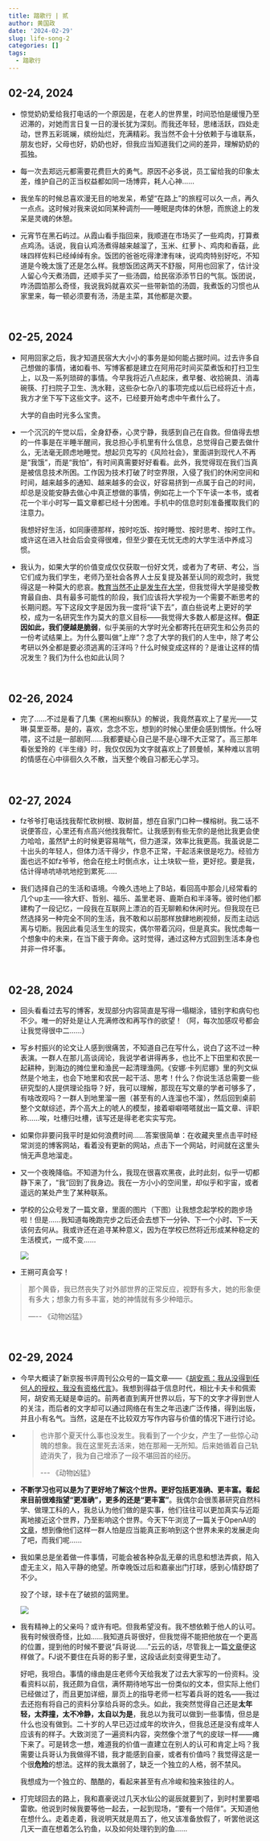 ```yaml
---
title: 踏歌行 | 贰
author: 黄国政
date: '2024-02-29'
slug: life-song-2
categories: []
tags:
  - 踏歌行
---
```


<!--more-->

<style>

#single {
  max-width: 580px;
}

</style>

## 02-24, 2024

- 惊觉奶奶爱给我打电话的一个原因是，在老人的世界里，时间恐怕是缓慢乃至迟滞的，对她而言日复一日的漫长犹为深刻。而我还年轻，思绪活跃，四处走动，世界五彩斑斓，缤纷灿烂，充满精彩。我当然不会十分依赖于与谁联系，朋友也好，父母也好，奶奶也好，但我应当知道我们之间的差异，理解奶奶的孤独。

- 每一次去郑远元都需要花费巨大的勇气。原因不必多说，员工留给我的印象太差，维护自己的正当权益都如同一场博弈，耗人心神……

- 我坐车的时候总喜欢漫无目的地发呆，希望“在路上”的旅程可以久一点，再久一点点。这时候对我来说如同某种调剂——睡眠是肉体的休憩，而旅途上的发呆是灵魂的休憩。

- 元宵节在黑石屿过。从霞山看手指回来，我顺道在市场买了一些鸡肉，打算煮点鸡汤。话说，我自认鸡汤煮得越来越溜了，玉米、红萝卜、鸡肉和香菇，此味四样佐料已经绰绰有余。饭团的爸爸吃得津津有味，说鸡肉特别好吃，不知道是今晚太饿了还是怎么样。我想饭团这两天不舒服，阿用也回家了，估计没人留心今天煮汤圆，还顺手买了一些汤圆，给民宿添添节日的气氛。饭团说，咋汤圆馅那么奇怪，我说我妈就喜欢买一些带新馅的汤圆，我煮饭的习惯也从家里来，每一顿必须要有汤，汤是主菜，其他都是次要。

<br>

## 02-25, 2024

- 阿用回家之后，我才知道民宿大大小小的事务是如何能占据时间。过去许多自己想做的事情，诸如看书、写博客都是建立在阿用花时间买菜煮饭和打扫卫生上，以及一系列琐碎的事情。今早我将近八点起床，煮早餐、收拾碗具、消毒碗筷、打扫院子卫生、洗水鞋，这些杂七杂八的事项完成以后已经将近十点，我方才坐下写下这些文字。这不，已经要开始考虑中午煮什么了。

  大学的自由时光多么宝贵。

- 一个沉沉的午觉以后，全身舒泰，心灵宁静，我感到自己在自救。但值得去想的一件事是在半睡半醒间，我总担心手机里有什么信息，总觉得自己要去做什么，无法毫无顾虑地睡觉。想起贝克写的《风险社会》，里面讲到现代人不再是“我饿”，而是“我怕”，有时间真需要好好看看。此外，我觉得现在我们当真是被信息技术所困。工作因为技术打破了时空界限，入侵了我们的休闲空间和时间，越来越多的通知、越来越多的会议，好容易挤到一点属于自己的时间，却总是没能安静去做心中真正想做的事情，例如花上一个下午读一本书，或者花一个半小时写一篇文章都已经十分困难。手机中的信息时刻准备攫取我们的注意力。
    
    我想好好生活，如同康德那样，按时吃饭、按时睡觉、按时思考、按时工作。或许这在进入社会后会变得很难，但至少要在无忧无虑的大学生活中养成习惯。
    
- 我认为，如果大学的价值变成仅仅获取一份好文凭，或者为了考研、考公，当它们成为我们学生，老师乃至社会各界人士反复提及甚至认同的观念时，我觉得这是一种莫大的悲哀。[教育当然不止是发生在大学](https://guozheng.rbind.io/posts/2023/08/real-education/)，但我觉得大学是接受教育最自由、具有最多可能性的阶段，我们应该将大学视为一个需要不断思考的长期问题。写下这段文字是因为我一度将“读下去”，直白些说考上更好的学校，成为一名研究生作为莫大的意义目标——我觉得大多数人都是这样。**但正因如此，我们便越是脆弱**，似乎美丽的大学时光全都寄托在研究生和公务员的一份考试结果上。为什么要叫做“上岸”？念了大学的我们的人生中，除了考公考研以外全都是要必须逃离的汪洋吗？什么时候变成这样的？是谁让这样的情况发生？我们为什么也如此认同？

<br>

## 02-26, 2024

- 完了……不过是看了几集《黑袍纠察队》的解说，我竟然喜欢上了星光——艾琳·莫里亚蒂。是的，喜欢，念念不忘，想到的时候心里便会感到惆怅。什么呀喂，这不过是一部剧阿……我都要疑心自己是不是心理不大正常了。高三那年看张爱玲的《半生缘》时，我仅仅因为文字就喜欢上了顾曼帧，某种难以言明的情感在心中徘徊久久不散，当天整个晚自习都无心学习。

<br>

## 02-27, 2024

- fz爷爷打电话找我帮忙砍树根、取树苗，想在自家门口种一棵榕树。我二话不说便答应，心里还有点高兴他找我帮忙。让我感到有些无奈的是他比我更会使力哈哈，虽然铲土的时候更容易喘气，但力道深，效率比我更高。我虽说是二十出头的年轻人，但体力活干得少，作息不正常，干起活来很是吃力。经验方面也远不如fz爷爷，他会在挖土时倒点水，让土块软一些，更好挖。要是我，估计得哧吭哧吭地挖到累死……

- 我们选择自己的生活和语境。今晚久违地上了B站，看回高中那会儿经常看的几个up主——徐大虾、哲别、福乐、盖里老哥、鹿斯白和半泽等。彼时他们都建构了一段记忆，一段我在互联网上漂泊的百无聊赖和休闲时光。但我现在已然选择另一种完全不同的生活，我不敢和以前那样放肆地刷视频，反而主动远离与切断。我因此看见活生生的现实，偶尔带着沉闷，但是真实。我忧虑每一个想象中的未来，在当下疲于奔命。这时觉得，通过这种方式回到生活本身也并非一件坏事。

<br>

## 02-28, 2024

- 回头看看过去写的博客，发现部分内容简直是写得一塌糊涂，错别字和病句也不少。唯一的好处是让人充满修改和再写作的欲望！（阿，每次加感叹号都会让我觉得很中二……）

- 写乡村振兴的论文让人感到很痛苦，不知道自己在写什么，说白了这不过一种表演。一群人在那儿高谈阔论，我说学者讲得再多，也比不上下田里和农民一起耕种，到海边的摊位里和渔民一起清理渔网。《安娜·卡列尼娜》里的列文纵然是个地主，也会下地里和农民一起干活、思考！什么？你说生活总需要一些研究型的人提供理论指导？好，我可以理解，那现在写文章的学者可够多了，有啥改观吗？一群人到地里溜一圈（甚至有的人连溜也不溜），然后回到桌前整个文献综述，弄个高大上的唬人的模型，接着噼噼嗒嗒就出一篇文章、评职称……唉，吐槽归吐槽，该写还是得老老实实写完。

- 如果你非要问我平时是如何浪费时间……答案很简单：在收藏夹里点击平时经常浏览的博客网站，看着没有更新的网站，点击下一个网站，时间就在这里头悄无声息地溜走。

- 又一个夜晚降临。不知道为什么，我现在很喜欢黑夜，此时此刻，似乎一切都静下来了，“我”回到了我身边。我在一方小小的空间里，却似乎和宇宙，或者遥远的某处产生了某种联系。

- 学校的公众号发了一篇文章，里面的图片（下图）让我想念起学校的跑步场啦！但是……我知道每晚跑完步之后还会去想下一分钟、下一个小时、下一天该何去何从。我或许还在追寻某种意义，因为在学校已然将近形成某种稳定的生活模式，一成不变……

  ![](https://cdn.jsdelivr.net/gh/residualsun1/blog-static/images/2024/02/02-28-running.jpg)

- 王朔可真会写！
    
    
> 那个黄昏，我已然丧失了对外部世界的正常反应，视野有多大，她的形象便有多大；想象力有多丰富，她的神情就有多少种暗示。
>
>  —-- 《动物凶猛》

<br>

## 02-29, 2024

- 今早大概读了新京报书评周刊公众号的一篇文章——《[胡安焉：我从没得到任何人的授权，我没有资格代言](https://mp.weixin.qq.com/s/64dLG3tha56xdZG_xzlYqQ)》。我想到得益于信息时代，相比卡夫卡和佩索阿，胡安焉无疑是幸运的。前两者直到离开世界以后，写下的文字才得到世人的关注，而后者的文字却可以通过网络在有生之年迅速广泛传播，得到出版，并且小有名气。当然，这是在不比较双方写作内容与价值的情况下进行讨论。

- > 也许那个夏天什么事也没发生。我看到了一个少女，产生了一些惊心动魄的想象。我在这里死去活来，她在那厢一无所知。后来她循着自己轨迹消失了，我为自己增添了一段不堪回首的经历。
  >
  > --- 《动物凶猛》
  
- **不断学习也可以是为了更好地了解这个世界。更好包括更准确、更丰富。看起来目前很难指望“更准确”，更多的还是“更丰富”**。我偶尔会很羡慕研究自然科学、做理工科的人，我总认为他们做的是实事，他们往往可以更加真实与近距离地接近这个世界，乃至影响这个世界。今天下午浏览了一篇关于OpenAI的[文章](https://mp.weixin.qq.com/s/peFof5N-c438Zj33RMIS2Q)，想到像他们这样一群人怕是应当能真正影响到这个世界未来的发展走向了吧，而我们呢……

- 我如果总是坐着做一件事情，可能会被各种杂乱无章的讯息和想法弄疯，陷入虚无主义，陷入平静的绝望。所幸晚饭过后和嘉豪出门打球，感到心情舒朗了不少。
  
  投了个球，球卡在了破损的篮网里。
  
  ![](https://cdn.jsdelivr.net/gh/residualsun1/blog-static/images/2024/02/02-29-lanwang.jpg)
  
- 我有精神上的父亲吗？或许有吧。但我希望没有。我不想依赖于他人的认可。我有时候很奇怪，比如……我知道兵哥很好，但我觉得不能把他放在一个更高的位置，提到他的时候不要说“兵哥说……”云云的话，尽管我上一篇[文章](https://guozheng.rbind.io/posts/2024/02/why-like-life/)便这样做了。FJ说不要住在兵哥的影子里，这段话此刻变得更生动了。

  好吧，我坦白。事情的缘由是庄老师今天给我发了过去大家写的一份资料。没看资料以前，我还颇为自信，满怀期待地写出一份类似的文本，但实际上他们已经做过了，而且更加详细，扉页上的指导老师一栏写着兵哥的姓名——我过去还抱有将自己的资料分享给兵哥的念头。如此，我突然觉得自己还是**太年轻，太莽撞，太不冷静，太自以为是**，我总以为我可以做到一些事情，但总是什么也没有做到。二十岁的人早已迈过成年的坎许久，但我总还是没有成年人应该有的样子。大致浏览了一遍资料内容，突然像个泄了气的皮球一样——瘫下来了。可是转念一想，难道我的价值一直建立在别人的认可和肯定上吗？我需要让兵哥认为我做得不错，我才能感到自豪，或者有价值吗？我觉得这是一个很**危险**的想法。这样的我太羸弱了，缺乏一个独立的人格，弱不禁风。
  
  我想成为一个独立的、酷酷的，看起来甚至有点冷峻和独来独往的人。
  
- 打完球回去的路上，我和嘉豪说过几天水仙公的诞辰就要到了，到时村里要唱雷歌。他说到时候我要等他一起去，一起到现场，“要有一个陪伴”。天知道他在想什么。走着走着，我说明天就是周五了，他又该准备放假了，听罢他说这几天一直在想着怎么钓鱼，以及如何处理钓到的鱼……